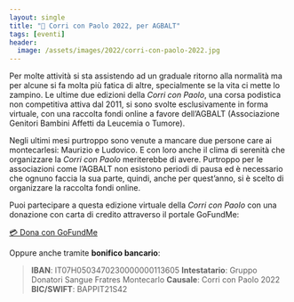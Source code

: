 ```yaml
---
layout: single
title: "🏃 Corri con Paolo 2022, per AGBALT"
tags: [eventi]
header:
  image: /assets/images/2022/corri-con-paolo-2022.jpg
---
```


Per molte attività si sta assistendo ad un graduale ritorno alla normalità ma
per alcune si fa molta più fatica di altre, specialmente se la vita ci mette lo
zampino. Le ultime due edizioni della _Corri con Paolo_, una corsa podistica non
competitiva attiva dal 2011, si sono svolte esclusivamente in forma virtuale,
con una raccolta fondi online a favore dell’AGBALT (Associazione Genitori
Bambini Affetti da Leucemia o Tumore).

Negli ultimi mesi purtroppo sono venute a mancare due persone care ai
montecarlesi: Maurizio e Ludovico. E con loro anche il clima di serenità che
organizzare la _Corri con Paolo_ meriterebbe di avere. Purtroppo per le
associazioni come l’AGBALT non esistono periodi di pausa ed è necessario che
ognuno faccia la sua parte, quindi, anche per quest’anno, si è scelto di
organizzare la raccolta fondi online.

Puoi partecipare a questa edizione virtuale della _Corri con Paolo_ con una
donazione con carta di credito attraverso il portale GoFundMe:

[💳 Dona con GoFundMe](https://www.gofundme.com/f/corri-con-paolo-2022-per-agbalt)

Oppure anche tramite **bonifico bancario**:

> **IBAN**: IT07H0503470230000000113605
> **Intestatario**: Gruppo Donatori Sangue Fratres Montecarlo
> **Causale**: Corri con Paolo 2022
> **BIC/SWIFT**: BAPPIT21S42
